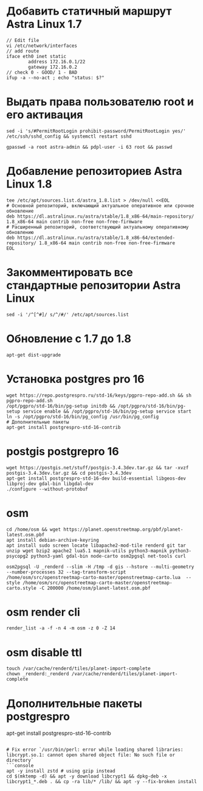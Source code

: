 # Добавить статичный маршрут Astra Linux 1.7
```console
// Edit file
vi /etc/network/interfaces
// add route
iface eth0 inet static
        address 172.16.0.1/22
        gateway 172.16.0.2
// check 0 - GOOD/ 1 - BAD
ifup -a --no-act ; echo "status: $?"
```

# Выдать права пользователю root и его активация
```console
sed -i 's/#PermitRootLogin prohibit-password/PermitRootLogin yes/' /etc/ssh/sshd_config && systemctl restart sshd
```
```console
gpasswd -a root astra-admin && pdpl-user -i 63 root && passwd
```


# Добавление репозиториев Astra Linux 1.8
```console
tee /etc/apt/sources.list.d/astra_1.8.list > /dev/null <<EOL
# Основной репозиторий, включающий актуальное оперативное или срочное обновление
deb https://dl.astralinux.ru/astra/stable/1.8_x86-64/main-repository/     1.8_x86-64 main contrib non-free non-free-firmware
# Расширенный репозиторий, соответствующий актуальному оперативному обновлению
deb https://dl.astralinux.ru/astra/stable/1.8_x86-64/extended-repository/ 1.8_x86-64 main contrib non-free non-free-firmware
EOL
```

# Закомментировать все стандартные репозитории Astra Linux
```console
sed -i '/^[^#]/ s/^/#/' /etc/apt/sources.list
```

# Обновление с 1.7 до 1.8
```console
apt-get dist-upgrade
```

# Установка postgres pro 16
```console
wget https://repo.postgrespro.ru/std-16/keys/pgpro-repo-add.sh && sh pgpro-repo-add.sh
/opt/pgpro/std-16/bin/pg-setup initdb && /opt/pgpro/std-16/bin/pg-setup service enable && /opt/pgpro/std-16/bin/pg-setup service start
ln -s /opt/pgpro/std-16/bin/pg_config /usr/bin/pg_config
# Дополнительные пакеты
apt-get install postgrespro-std-16-contrib
```

# postgis postgrepro 16
```console
wget https://postgis.net/stuff/postgis-3.4.3dev.tar.gz && tar -xvzf postgis-3.4.3dev.tar.gz && cd postgis-3.4.3dev
apt-get install postgrespro-std-16-dev build-essential libgeos-dev libproj-dev gdal-bin libgdal-dev
./configure --without-protobuf
```

# osm
```console
cd /home/osm && wget https://planet.openstreetmap.org/pbf/planet-latest.osm.pbf
apt install debian-archive-keyring
apt install sudo screen locate libapache2-mod-tile renderd git tar unzip wget bzip2 apache2 lua5.1 mapnik-utils python3-mapnik python3-psycopg2 python3-yaml gdal-bin node-carto osm2pgsql net-tools curl

osm2pgsql -U _renderd --slim -H /tmp -d gis --hstore --multi-geometry --number-processes 32 --tag-transform-script /home/osm/src/openstreetmap-carto-master/openstreetmap-carto.lua  --style /home/osm/src/openstreetmap-carto-master/openstreetmap-carto.style -C 200000 /home/osm/planet-latest.osm.pbf
```

# osm render cli
```console
render_list -a -f -n 4 -m osm -z 0 -Z 14
```

# osm disable ttl
```console
touch /var/cache/renderd/tiles/planet-import-complete
chown _renderd:_renderd /var/cache/renderd/tiles/planet-import-complete 
```

# Дополнительные пакеты postgrespro
apt-get install postgrespro-std-16-contrib
```

# Fix error `/usr/bin/perl: error while loading shared libraries: libcrypt.so.1: cannot open shared object file: No such file or directory`
```console
apt -y install zstd # using gzip instead
cd $(mktemp -d) && apt -y download libcrypt1 && dpkg-deb -x libcrypt1_*.deb . && cp -ra lib/* /lib/ && apt -y --fix-broken install
```

